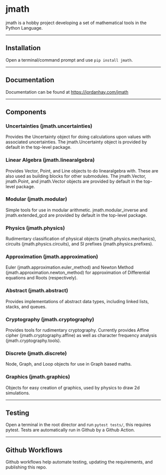 # jmath

jmath is a hobby project developing a set of mathematical tools in the Python Language.

***
## Installation
Open a terminal/command prompt and use `pip install jmath`.

***

## Documentation

Documentation can be found at https://jordanhay.com/jmath

***
## Components

### Uncertainties (jmath.uncertainties)
Provides the Uncertainty object for doing calculations upon values with associated uncertainties.
The jmath.Uncertainty object is provided by default in the top-level package.

### Linear Algebra (jmath.linearalgebra)
Provides Vector, Point, and Line objects to do linearalgebra with. These are also used as building blocks for other submodules.
The jmath.Vector, jmath.Point, and jmath.Vector objects are provided by default in the top-level package.

### Modular (jmath.modular)
Simple tools for use in modular arithmetic. 
jmath.modular_inverse and jmath.extended_gcd are provided by default in the top-level package.

### Physics (jmath.physics)
Rudimentary classification of physical objects (jmath.physics.mechanics), circuits (jmath.physics.circuits), and SI prefixes (jmath.physics.prefixes).

### Approximation (jmath.approximation)
Euler (jmath.approximation.euler_method) and Newton Method (jmath.approximation.newton_method) for approximation of Differential equations and Roots (respectively).

### Abstract (jmath.abstract)
Provides implementations of abstract data types, including linked lists, stacks, and queues.

### Cryptography (jmath.cryptography)
Provides tools for rudimentary cryptography. Currently provides Affine cipher (jmath.cryptography.affine) as well as character frequency analysis (jmath.cryptography.tools).

### Discrete (jmath.discrete)
Node, Graph, and Loop objects for use in Graph based maths.

### Graphics (jmath.graphics)
Objects for easy creation of graphics, used by physics to draw 2d simulations.

*** 
## Testing

Open a terminal in the root director and run `pytest tests/`, this requires pytest. Tests are automatically run in Github by a Github Action.

***

## Github Workflows

Github workflows help automate testing, updating the requirements, and publishing this repo.
